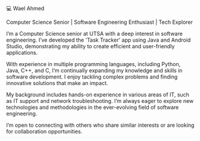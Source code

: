💻 Wael Ahmed

Computer Science Senior | Software Engineering Enthusiast | Tech Explorer

I’m a Computer Science senior at UTSA with a deep interest in software engineering. I’ve developed the 'Task Tracker' app using Java and Android Studio, demonstrating my ability to create efficient and user-friendly applications.

With experience in multiple programming languages, including Python, Java, C++, and C, I’m continually expanding my knowledge and skills in software development. I enjoy tackling complex problems and finding innovative solutions that make an impact.

My background includes hands-on experience in various areas of IT, such as IT support and network troubleshooting. I’m always eager to explore new technologies and methodologies in the ever-evolving field of software engineering.

I’m open to connecting with others who share similar interests or are looking for collaboration opportunities.
